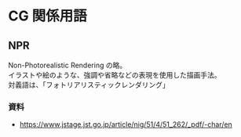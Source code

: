 # CG 関係用語

## NPR

Non-Photorealistic Rendering の略。  
イラストや絵のような、強調や省略などの表現を使用した描画手法。  
対義語は、「フォトリアリスティックレンダリング」

### 資料

- https://www.jstage.jst.go.jp/article/nig/51/4/51_262/_pdf/-char/en
